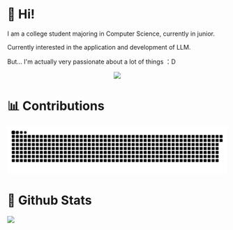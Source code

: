 # 🎉 Hi!
I am a college student majoring in Computer Science, currently in junior.

Currently interested in the application and development of LLM.

But... I'm actually very passionate about a lot of things ：D
<p align="center">
  <a href="https://skillicons.dev">
    <img src="https://skillicons.dev/icons?i=arch,raspberrypi,ubuntu,vscode,pr,bash,git,docker,anaconda,py,c,go,ts,pytorch" />
  </a>
</p>

# 📊 Contributions
<picture>
  <source media="(prefers-color-scheme: dark)" srcset="https://raw.githubusercontent.com/Menghuan1918/Menghuan1918/output/github-contribution-grid-snake-dark.svg">
  <source media="(prefers-color-scheme: light)" srcset="https://raw.githubusercontent.com/Menghuan1918/Menghuan1918/output/github-contribution-grid-snake.svg">
  <img alt="github contribution grid snake animation" src="https://raw.githubusercontent.com/Menghuan1918/Menghuan1918/output/github-contribution-grid-snake.svg">
</picture>

# 🧭 Github Stats
![](https://github-readme-stats.vercel.app/api?username=Menghuan1918)

